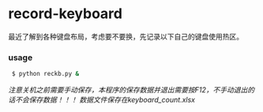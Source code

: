 # record-keyboard
最近了解到各种键盘布局，考虑要不要换，先记录以下自己的键盘使用热区。

### usage
```cmd
 $ python reckb.py &
```
*注意关机之前需要手动保存，本程序的保存数据并退出需要按F12，不手动退出的话不会保存数据！！！*
*数据文件保存在keyboard_count.xlsx*
